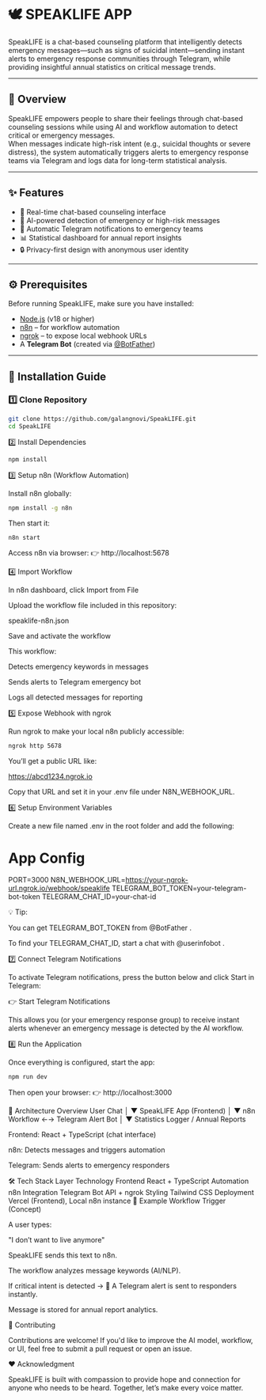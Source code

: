 # 🕊️ SPEAKLIFE APP

SpeakLIFE is a chat-based counseling platform that intelligently detects emergency messages—such as signs of suicidal intent—sending instant alerts to emergency response communities through Telegram, while providing insightful annual statistics on critical message trends.

---

## 🧠 Overview

SpeakLIFE empowers people to share their feelings through chat-based counseling sessions while using AI and workflow automation to detect critical or emergency messages.  
When messages indicate high-risk intent (e.g., suicidal thoughts or severe distress), the system automatically triggers alerts to emergency response teams via Telegram and logs data for long-term statistical analysis.

---

## ✨ Features

- 💬 Real-time chat-based counseling interface  
- 🧠 AI-powered detection of emergency or high-risk messages  
- 🚨 Automatic Telegram notifications to emergency teams  
- 📊 Statistical dashboard for annual report insights  
- 🔒 Privacy-first design with anonymous user identity  

---

## ⚙️ Prerequisites

Before running SpeakLIFE, make sure you have installed:

- [Node.js](https://nodejs.org/) (v18 or higher)
- [n8n](https://n8n.io/) – for workflow automation
- [ngrok](https://ngrok.com/) – to expose local webhook URLs
- A **Telegram Bot** (created via [@BotFather](https://t.me/BotFather))

---

## 🚀 Installation Guide

### 1️⃣ Clone Repository

```bash
git clone https://github.com/galangnovi/SpeakLIFE.git
cd SpeakLIFE
```

2️⃣ Install Dependencies
```bash
npm install
```

3️⃣ Setup n8n (Workflow Automation)

Install n8n globally:
```bash
npm install -g n8n
```

Then start it:

```bash
n8n start
```

Access n8n via browser:
👉 http://localhost:5678

4️⃣ Import Workflow

In n8n dashboard, click Import from File

Upload the workflow file included in this repository:

speaklife-n8n.json


Save and activate the workflow

This workflow:

Detects emergency keywords in messages

Sends alerts to Telegram emergency bot

Logs all detected messages for reporting

5️⃣ Expose Webhook with ngrok

Run ngrok to make your local n8n publicly accessible:

```bash
ngrok http 5678
```

You’ll get a public URL like:

https://abcd1234.ngrok.io


Copy that URL and set it in your .env file under N8N_WEBHOOK_URL.

6️⃣ Setup Environment Variables

Create a new file named .env in the root folder and add the following:

# App Config
PORT=3000
N8N_WEBHOOK_URL=https://your-ngrok-url.ngrok.io/webhook/speaklife
TELEGRAM_BOT_TOKEN=your-telegram-bot-token
TELEGRAM_CHAT_ID=your-chat-id


💡 Tip:

You can get TELEGRAM_BOT_TOKEN from @BotFather
.

To find your TELEGRAM_CHAT_ID, start a chat with @userinfobot
.

7️⃣ Connect Telegram Notifications

To activate Telegram notifications, press the button below and click Start in Telegram:

👉 Start Telegram Notifications

This allows you (or your emergency response group) to receive instant alerts whenever an emergency message is detected by the AI workflow.

8️⃣ Run the Application

Once everything is configured, start the app:

```bash
npm run dev
```

Then open your browser:
👉 http://localhost:3000

🧩 Architecture Overview
User Chat
   │
   ▼
SpeakLIFE App (Frontend)
   │
   ▼
n8n Workflow  ←→  Telegram Alert Bot
   │
   ▼
Statistics Logger / Annual Reports


Frontend: React + TypeScript (chat interface)

n8n: Detects messages and triggers automation

Telegram: Sends alerts to emergency responders

🛠 Tech Stack
Layer	Technology
Frontend	React + TypeScript
Automation	n8n
Integration	Telegram Bot API + ngrok
Styling	Tailwind CSS
Deployment	Vercel (Frontend), Local n8n instance
🧾 Example Workflow Trigger (Concept)

A user types:

"I don’t want to live anymore"

SpeakLIFE sends this text to n8n.

The workflow analyzes message keywords (AI/NLP).

If critical intent is detected →
🔔 A Telegram alert is sent to responders instantly.

Message is stored for annual report analytics.

💬 Contributing

Contributions are welcome!
If you'd like to improve the AI model, workflow, or UI, feel free to submit a pull request or open an issue.

❤️ Acknowledgment

SpeakLIFE is built with compassion to provide hope and connection for anyone who needs to be heard.
Together, let’s make every voice matter.
